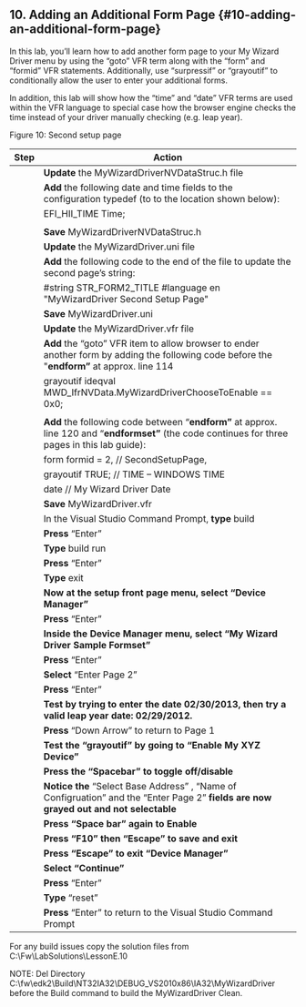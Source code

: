 <!--- @file
 file

Copyright (c) 2018, Intel Corporation. All rights reserved.<BR>

Redistribution and use in source (original document form) and 'compiled'
forms (converted to PDF, epub, HTML and other formats) with or without
modification, are permitted provided that the following conditions are met:

1) Redistributions of source code (original document form) must retain the
above copyright notice, this list of conditions and the following
disclaimer as the first lines of this file unmodified.

2) Redistributions in compiled form (transformed to other DTDs, converted to
PDF, epub, HTML and other formats) must reproduce the above copyright
notice, this list of conditions and the following disclaimer in the
documentation and/or other materials provided with the distribution.

THIS DOCUMENTATION IS PROVIDED BY TIANOCORE PROJECT "AS IS" AND ANY EXPRESS OR
IMPLIED WARRANTIES, INCLUDING, BUT NOT LIMITED TO, THE IMPLIED WARRANTIES OF
MERCHANTABILITY AND FITNESS FOR A PARTICULAR PURPOSE ARE DISCLAIMED. IN NO
EVENT SHALL TIANOCORE PROJECT BE LIABLE FOR ANY DIRECT, INDIRECT, INCIDENTAL,
SPECIAL, EXEMPLARY, OR CONSEQUENTIAL DAMAGES (INCLUDING, BUT NOT LIMITED TO,
PROCUREMENT OF SUBSTITUTE GOODS OR SERVICES; LOSS OF USE, DATA, OR PROFITS;
OR BUSINESS INTERRUPTION) HOWEVER CAUSED AND ON ANY THEORY OF LIABILITY,
WHETHER IN CONTRACT, STRICT LIABILITY, OR TORT (INCLUDING NEGLIGENCE OR
OTHERWISE) ARISING IN ANY WAY OUT OF THE USE OF THIS DOCUMENTATION, EVEN IF
ADVISED OF THE POSSIBILITY OF SUCH DAMAGE.

-->
## 10\. Adding an Additional Form Page {#10-adding-an-additional-form-page}

In this lab, you’ll learn how to add another form page to your My Wizard Driver menu by using the “goto” VFR term along with the “form” and “formid” VFR statements. Additionally, use “surpressif” or “grayoutif” to conditionally allow the user to enter your additional forms.

In addition, this lab will show how the “time” and “date” VFR terms are used within the VFR language to special case how the browser engine checks the time instead of your driver manually checking (e.g. leap year).

Figure 10: Second setup page

| Step | Action |
| --- | --- |
|  | **Update** the MyWizardDriverNVDataStruc.h file |
|  | **Add** the following date and time fields to the configuration typedef (to to the location shown below): |
|  | EFI_HII_TIME Time; |
|  |  |
|  | **Save** MyWizardDriverNVDataStruc.h |
|  | **Update** the MyWizardDriver.uni file |
|  | **Add** the following code to the end of the file to update the second page’s string: |
|  | #string STR_FORM2_TITLE #language en &quot;MyWizardDriver Second Setup Page&quot; |
|  | **Save** MyWizardDriver.uni |
|  | **Update** the MyWizardDriver.vfr file |
|  | **Add** the “goto” VFR item to allow browser to ender another form by adding the following code before the &quot;**endform”** at approx. line 114 |
|  | grayoutif ideqval MWD_IfrNVData.MyWizardDriverChooseToEnable == 0x0; |
|  |  |
|  | **Add** the following code between “**endform”** at approx. line 120 and “**endformset”** (the code continues for three pages in this lab guide): |
|  | form formid = 2, // SecondSetupPage, |
|  | grayoutif TRUE; // TIME – WINDOWS TIME |
|  | date // My Wizard Driver Date |
|  | **Save** MyWizardDriver.vfr |
|  | In the Visual Studio Command Prompt, **type** build |
|  | **Press** “Enter” |
|  | **Type** build run |
|  | **Press** “Enter” |
|  | **Type** exit |
|  | ****Now at the setup front page menu,** select **“Device Manager”**** |
|  | **Press** “Enter” |
|  | ****Inside the Device Manager menu,** select **“My Wizard Driver Sample Formset”**** |
|  | **Press** “Enter” |
|  | **Select** “Enter Page 2” |
|  | **Press** “Enter” |
|  | **Test **by trying to enter the date 02/30/2013, then try a valid leap year date: 02/29/2012.**** |
|  | **Press** “Down Arrow” to return to Page 1 |
|  | ****Test the “grayoutif” by going to “Enable My XYZ Device”**** |
|  | ****Press the “Spacebar” to toggle off/disable**** |
|  | **Notice **the**** “Select Base Address” , “Name of Configruation” and the “Enter Page 2” ****fields are now grayed out and not selectable**** |
|  | **Press **“Space bar” again to Enable**** |
|  | **Press **“F10” then “Escape” to save and exit**** |
|  | **Press **“Escape” to exit “Device Manager”**** |
|  | **Select “**Continue**”** |
|  | **Press** “Enter” |
|  | **Type** “reset” |
|  | **Press** “Enter” to return to the Visual Studio Command Prompt |

For any build issues copy the solution files from C:\Fw\LabSolutions\LessonE.10

NOTE: Del Directory C:\fw\edk2\Build\NT32IA32\DEBUG_VS2010x86\IA32\MyWizardDriver before the Build command to build the MyWizardDriver Clean.